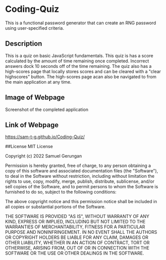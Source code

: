 # Coding-Quiz
This is a functional password generator that can create an RNG password using user-specified criteria.

## Description
This is a quiz on basic JavaScript fundamentals. This quiz is has a score calculated by the amount of time remaining once completed. Incorrect answers dock 10 seconds off of the time remaining. The quiz also has a high-scores page that locally stores scores and can be cleared with a "clear highscores" button. The high-scores page acan also be navigated to from the main application at any time.

## Image of Webpage
Screenshot of the completed application


## Link of Webpage
https://sam-t-g.github.io/Coding-Quiz/

##License
MIT License

Copyright (c) 2022 Samuel Gerungan

Permission is hereby granted, free of charge, to any person obtaining a copy of this software and associated documentation files (the "Software"), to deal in the Software without restriction, including without limitation the rights to use, copy, modify, merge, publish, distribute, sublicense, and/or sell copies of the Software, and to permit persons to whom the Software is furnished to do so, subject to the following conditions:

The above copyright notice and this permission notice shall be included in all copies or substantial portions of the Software.

THE SOFTWARE IS PROVIDED "AS IS", WITHOUT WARRANTY OF ANY KIND, EXPRESS OR IMPLIED, INCLUDING BUT NOT LIMITED TO THE WARRANTIES OF MERCHANTABILITY, FITNESS FOR A PARTICULAR PURPOSE AND NONINFRINGEMENT. IN NO EVENT SHALL THE AUTHORS OR COPYRIGHT HOLDERS BE LIABLE FOR ANY CLAIM, DAMAGES OR OTHER LIABILITY, WHETHER IN AN ACTION OF CONTRACT, TORT OR OTHERWISE, ARISING FROM, OUT OF OR IN CONNECTION WITH THE SOFTWARE OR THE USE OR OTHER DEALINGS IN THE SOFTWARE.
